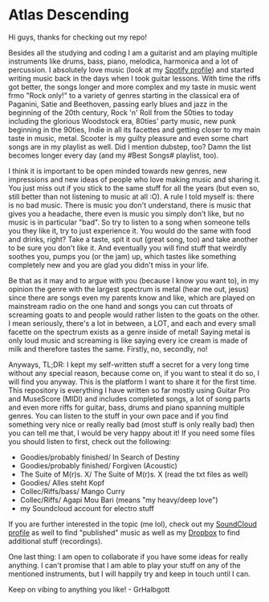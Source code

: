 # Atlas Descending

Hi guys, thanks for checking out my repo! 

Besides all the studying and coding I am a guitarist and am playing multiple instruments like drums, bass, piano, melodica, harmonica and a lot of percussion. I absolutely love music (look at my <a href="https://open.spotify.com/user/w2on4iq7y2j9cw928mivcrf9c?si=bbc0fa451b654719">Spotify profile</a>) and started writing music back in the days when I took guitar lessons. With time the riffs got better, the songs longer and more complex and my taste in music went frmo "Rock only!" to a variety of genres starting in the classical era of Paganini, Satie and Beethoven, passing early blues and jazz in the beginning of the 20th century, Rock 'n' Roll from the 50ties to today including the glorious Woodstock era, 80ties' party music, new punk beginning in the 90ties, Indie in all its facettes and getting closer to my main taste in music, metal. Scooter is my guilty pleasure and even some chart songs are in my playlist as well. Did I mention dubstep, too? Damn the list becomes longer every day (and my #Best Songs# playlist, too).

I think it is important to be open minded towards new genres, new impressions and new ideas of people who love making music and sharing it. You just miss out if you stick to the same stuff for all the years (but even so, still better than not listening to music at all :O). A rule I told myself is: there is no bad music. There is music you don't understand, there is music that gives you a headache, there even is music you simply don't like, but no music is in particular "bad". So try to listen to a song when someone tells you they like it, try to just experience it. You would do the same with food and drinks, right? Take a taste, spit it out (great song, too) and take another to be sure you don't like it. And eventually you will find stuff that weirdly soothes you, pumps you (or the jam) up, which tastes like something completely new and you are glad you didn't miss in your life.

Be that as it may and to argue with you (because I know you want to), in my opinion the genre with the largest spectrum is metal (hear me out, jesus) since there are songs even my parents know and like, which are played on mainstream radio on the one hand and songs you can cut throats of screaming goats to and people would rather listen to the goats on the other. I mean seriously, there's a lot in between, a LOT, and each and every small facette on the spectrum exists as a genre inside of metal! Saying metal is only loud music and screaming is like saying every ice cream is made of milk and therefore tastes the same. Firstly, no, secondly, no!

Anyways, TL;DR: I kept my self-written stuff a secret for a very long time without any special reason, because come on, if you want to steal it do so, I will find you anyway. This is the platform I want to share it for the first time. This repository is everything I have written so far mostly using Guitar Pro and MuseScore (MIDI) and includes completed songs, a lot of song parts and even more riffs for guitar, bass, drums and piano spanning multiple genres. You can listen to the stuff in your own pace and if you find something very nice or really really bad (most stuff is only really bad) then you can tell me that, I would be very happy about it! If you need some files you should listen to first, check out the following:

- Goodies/probably finished/ In Search of Destiny
- Goodies/probably finished/ Forgiven (Acoustic)
- The Suite of M(r)s. X/ The Suite of M(r)s. X (read the txt files as well)
- Goodies/ Alles steht Kopf
- Collec/Riffs/bass/ Mango Curry
- Collec/Riffs/ Agapi Mou Bari (means "my heavy/deep love")
- my Soundcloud account for electro stuff

If you are further interested in the topic (me lol), check out my <a href="https://soundcloud.com/grhalbgott">SoundCloud profile</a> as well to find "published" music as well as my <a href="https://www.dropbox.com/sh/s8uwrjnbtc8l1b5/AAB25NPUO0aPG_coNLp_veO4a?dl=0">Dropbox</a> to find additional stuff (recordings). 

One last thing: I am open to collaborate if you have some ideas for really anything. I can't promise that I am able to play your stuff on any of the mentioned instruments, but I will happily try and keep in touch until I can.
                                
Keep on vibing to anything you like! - GrHalbgott

